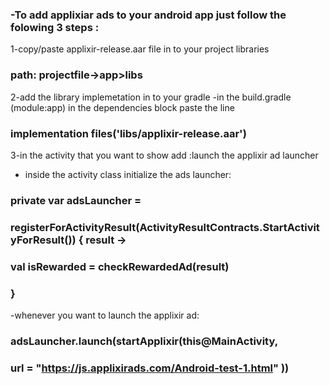 ### -To add applixiar ads to your android app just follow the folowing 3 steps :
1-copy/paste applixir-release.aar file in to your project libraries
### path: projectfile->app>libs


2-add the library implemetation in to your gradle
-in the build.gradle (module:app) in the dependencies block paste the line
### implementation files('libs/applixir-release.aar')

3-in the activity that you want to show add :launch the applixir ad launcher 

- inside the activity class initialize the ads launcher:

### private var adsLauncher =
###      registerForActivityResult(ActivityResultContracts.StartActivityForResult()) { result ->
###         val isRewarded = checkRewardedAd(result)
### }

     
-whenever you want to launch the applixir ad:
###    adsLauncher.launch(startApplixir(this@MainActivity,
###             url = "https://js.applixirads.com/Android-test-1.html" ))

